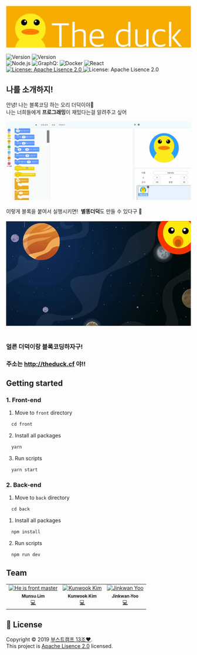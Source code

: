 <img src="docs/assets/readme-banner.png">
<p>
  <img alt="Version" src="https://img.shields.io/badge/version-0.4.0-blue.svg?cacheSeconds=2592000" />
  <img alt="Version" src="https://img.shields.io/node/v/react" />
  
  <br>
  <img alt="Node.js" src="https://img.shields.io/badge/Node.js-gray?logo=Node.js&logoColor=green" />
  
  <img alt="GraphQ:" src="https://img.shields.io/badge/GraphQL-gray?logo=GraphQL&logoColor=E10098" />
    <img alt="Docker" src="https://img.shields.io/badge/Docker-gray?logo=Docker&logoColor=1488C6" />
      <img alt="React" src="https://img.shields.io/badge/React.js-gray?logo=React&logoColor=61DAFB" />
      <br>
    <a href="https://www.apache.org/licenses/LICENSE-2.0" target="_blank">
    <img alt="License: Apache Lisence 2.0" src="https://img.shields.io/badge/License-Apache Lisence 2.0-yellow.svg" />
  </a>
  <img alt="License: Apache Lisence 2.0" src="https://img.shields.io/badge/github-GIVEME--STAR-red" />
</p>

## 나를 소개하지!
안녕! 나는 블록코딩 하는 오리 더덕이야👋<br>
나는 너희들에게 **프로그래밍**이 재밌다는걸 알려주고 싶어<br><br>
<img src="docs/assets/theduck.gif">
<br><br>이렇게 블록을 붙여서  실행시키면! &nbsp;**별똥더덕**도 만들 수 있다구 🔭
<br><br>
<img src="docs/assets/fireduck.gif">
<br><br>

### 얼른 더덕이랑 블록코딩하자구!
### 주소는 http://theduck.cf 야!!
## Getting started
### 1. Front-end
  1. Move to `front` directory
```javascript
  cd front
```
2. Install all packages
```javascript
  yarn
```
3. Run scripts
```javascript
  yarn start
```
### 2. Back-end
1. Move to `back` directory
```javascript
  cd back
```

1. Install all packages
```javascript
  npm install
```
2.  Run scripts
```javascript
  npm run dev
```

## Team 

<!-- ALL-CONTRIBUTORS-LIST:START - Do not remove or modify this section -->
<!-- prettier-ignore -->
<table>
  <tr>
    <td align="center"><a href="https://github.com/munsulim/"><img src="https://avatars2.githubusercontent.com/u/38244766?s=400&v=4" width="75px;" alt="He is front master"/><br /><sub><b>Munsu Lim</b></sub></a><br /><a href="https://github.com/connect-foundation/2019-13/commits/dev?author=munsulim" title="Code">💻</a> </td>
    <td align="center"><a href="https://github.com/kkw01234"><img src="https://avatars0.githubusercontent.com/u/44748071?s=400&v=4" width="75px;" alt="Kunwook Kim"/><br /><sub><b>Kunwook Kim</b></sub></a><br /><a href="https://github.com/connect-foundation/2019-13/commits/dev?author=kkw01234" title="Code">💻</a></td>
    <td align="center"><a href="https://github.com/NBJ1995"><img src="https://avatars1.githubusercontent.com/u/37498859?s=400&v=4" width="75px;" alt="Jinkwan Yoo"/><br /><sub><b>Jinkwan Yoo</b></sub></a><br /><a href="https://github.com/connect-foundation/2019-13/commits/dev?author=NBJ1995" title="Code">💻</a></td>
  </tr>
  </table>

## 📝 License

Copyright © 2019 [부스트캠프 13조❤️](https://github.com/connect-foundation/2019-13).<br />
This project is [Apache Lisence 2.0](https://www.apache.org/licenses/LICENSE-2.0) licensed.

